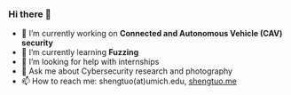 ### Hi there 👋

- 🔭 I’m currently working on **Connected and Autonomous Vehicle (CAV) security**
- 🌱 I’m currently learning **Fuzzing**
- 🤔 I’m looking for help with internships
- 💬 Ask me about Cybersecurity research and photography
- 📫 How to reach me: shengtuo(at)umich.edu, [shengtuo.me](https://shengtuo.me/)
<!-- - 👯 I’m looking to collaborate on ... -->
<!-- - 😄 Pronouns: ... -->
<!-- - ⚡ Fun fact: ... -->
